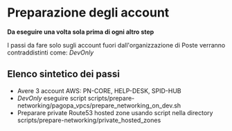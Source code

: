 # Preparazione degli account
__Da eseguire una volta sola prima di ogni altro step__

I passi da fare solo sugli account fuori dall'organizzazione di 
Poste verranno contraddistinti come: _DevOnly_

## Elenco sintetico dei passi
 - Avere 3 account AWS: PN-CORE, HELP-DESK, SPID-HUB
 - _DevOnly_ eseguire script scripts/prepare-networking/pagopa_vpcs/prepare_networking_on_dev.sh
 - Preparare private Route53 hosted zone usando script nella directory scripts/prepare-networking/private_hosted_zones

